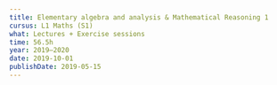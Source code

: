 ```yaml
---
title: Elementary algebra and analysis & Mathematical Reasoning 1
cursus: L1 Maths (S1)
what: Lectures + Exercise sessions
time: 56.5h
year: 2019–2020
date: 2019-10-01
publishDate: 2019-05-15
---
```

